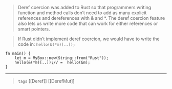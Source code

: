 
>Deref coercion was added to Rust so that programmers writing function and method calls don’t need to add as many explicit references and dereferences with & and *. The deref coercion feature also lets us write more code that can work for either references or smart pointers.

> If Rust didn’t implement deref coercion, we would have to write the code in: `hello(&(*m)[..]);`

```rust,no_run,compile_fail
fn main() {
    let m = MyBox::new(String::from("Rust"));
    hello(&(*m)[..]);// =  hello(&m);
}
```

---

> `tags` [[Deref]] [[DerefMut]]
